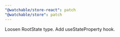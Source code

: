 ```yaml
---
"@watchable/store-react": patch
"@watchable/store": patch
---
```


Loosen RootState type. Add useStateProperty hook.
